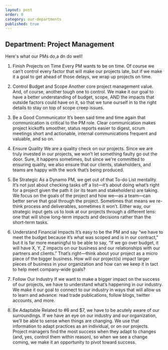 ```yaml
---
layout: post
order: 0
category: our-departments
published: true
---
```

## Department: Project Management

Here's what our PMs do,a dn do well!

1. Finish Projects on Time
Every PM wants to be on time. Of course we can’t control every factor that will make our projects late, but if we make it a goal to get ahead of those delays, we wrap up projects on time.

2. Control Budget and Scope
Another core project management value. And, of course, another tough one to control. We make it our goal to have a better understanding of budget, scope, AND the impacts that outside factors could have on it, so that we tune ourself in to the right details to stay on top of scope creep issues.

3. Be a Good Communicator
It’s been said time and time again that communication is critical to the PM role. Clear communication  makes project kickoffs smoother, status reports easier to digest, scrum meetings short and actionable, internal communications frequent and valuable, and so on. 

4. Ensure Quality
We are a quality check on our projects. Since we are truly invested in our projects, we won’t let something faulty go out the door. Sure, it happens sometimes, but since we're committed to ensuring quality, we also ensure that our clients, stakeholders, and teams are happy with the work that’s being produced.


5. Be Strategic
As a Dynamo PM, we get out of that To-do List mentality. It’s not just about checking tasks off a list—it’s about doing what’s right for a project given the path it (or its team and stakeholders) are taking. We focus on the goals of the project and how we—as a team—can better serve that goal through the project. Sometimes that means we re-think process and deliverables, sometimes it won’t. Either way, our strategic input gets us to look at our projects through a different lens: one that will show long-term impacts and decisions rather than the short-term tasks.

6. Understand Financial Impacts
It’s easy to be the PM and say “we have to meet the budget because it’s what was scoped and is in our contract,” but it is far more meaningful to be able to say, “If we go over budget, it will have X, Y, Z impacts on our business and our relationships with our partners and clients.” That’s right—think about your project as a micro piece of the bigger business. How will our project(s) impact larger pieces of business in your organization and how can we keep it in tact to help meet company-wide goals? 

7. Follow Our Industry
If we want to make a bigger impact on the success of our projects, we have to understand what’s happening in our industry. We make it our goal to connect to our industry in ways that will allow us to learn and advance: read trade publications, follow blogs, twitter accounts, and more. 

8. Be Adaptable
Related to #6 and $7, we have to be acutely aware of our surroundings. If we have an eye on our industry and our organization, we’ll be able to sense when things are changing. We use that information to adapt practices as an individual, or on our projects. Project managers find the most success when they adapt to changes (and, yes, control them within reason), so when we see a change coming, we make it an opportunity to pivot toward success. 

